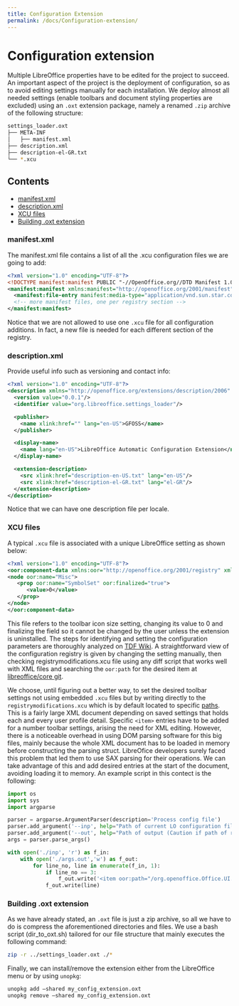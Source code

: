 ```yaml
---
title: Configuration Extension
permalink: /docs/Configuration-extension/
---
```


# Configuration extension
Multiple LibreOffice properties have to be edited for the project to succeed. An important aspect of the project is the deployment of configuration, so as to avoid editing settings manually for each installation. We deploy almost all needed settings (enable toolbars and document styling properties are excluded) using an `.oxt` extension package, namely a renamed `.zip` archive of the following structure:

```bash
settings_loader.oxt
├── META-INF
│   ├── manifest.xml
├── description.xml
├── description-el-GR.txt
└── *.xcu
```
## Contents
- [manifest.xml](#manifestxml)
- [description.xml](#descriptionxml)
- [XCU files](#xcu-files)
- [Building .oxt extension](#building-oxt-extension)

### manifest.xml
The manifest.xml file contains a list of all the .xcu configuration files we are going to add:
```xml
<?xml version="1.0" encoding="UTF-8"?>
<!DOCTYPE manifest:manifest PUBLIC "-//OpenOffice.org//DTD Manifest 1.0//EN" "Manifest.dtd">
<manifest:manifest xmlns:manifest="http://openoffice.org/2001/manifest">
  <manifest:file-entry manifest:media-type="application/vnd.sun.star.configuration-data" manifest:full-path="*.xcu"/>
  <!-- more manifest files, one per registry section -->
</manifest:manifest>
```
Notice that we are not allowed to use one `.xcu` file for all configuration additions. In fact, a new file is needed for each different section of the registry.

### description.xml
Provide useful info such as versioning and contact info:
```xml
<?xml version="1.0" encoding="UTF-8"?>
<description xmlns="http://openoffice.org/extensions/description/2006" xmlns:xlink="http://www.w3.org/1999/xlink" xmlns:lo="http://libreoffice.org/extensions/description/2011">
  <version value="0.0.1"/>
  <identifier value="org.libreoffice.settings_loader"/>

  <publisher>
    <name xlink:href="" lang="en-US">GFOSS</name>
  </publisher>

  <display-name>
    <name lang="en-US">LibreOffice Automatic Configuration Extension</name>
  </display-name>

  <extension-description>
    <src xlink:href="description-en-US.txt" lang="en-US"/>
    <src xlink:href="description-el-GR.txt" lang="el-GR"/>
  </extension-description>
</description>
```
Notice that we can have one description file per locale.

### XCU files
A typical `.xcu` file is associated with a unique LibreOffice setting as shown below:

```xml
<?xml version="1.0" encoding="UTF-8"?>
<oor:component-data xmlns:oor="http://openoffice.org/2001/registry" xmlns:xs="http://www.w3.org/2001/XMLSchema" oor:name="Common" oor:package="org.openoffice.Office">
<node oor:name="Misc">
   <prop oor:name="SymbolSet" oor:finalized="true">
      <value>0</value>
   </prop>
</node>
</oor:component-data>
```
This file refers to the toolbar icon size setting, changing its value to 0 and finalizing the field so it cannot be changed by the user unless the extension is uninstalled. The steps for identifying and setting the configuration parameters are thoroughly analyzed on [TDF Wiki](https://wiki.documentfoundation.org/images/b/b0/LibreOffice_config_extension_writing.pdf). A straightforward view of the configuration registry is given by changing the setting manually, then checking registrymodifications.xcu file using any diff script that works well with XML files and searching the `oor:path` for the desired item at [libreoffice/core git](https://cgit.freedesktop.org/libreoffice/core/tree/officecfg/registry/schema/org/openoffice).

We choose, until figuring out a better way, to set the desired toolbar settings not using embedded `.xcu` files but by writing directly to the `registrymodifications.xcu` which is by default located to specific [paths](https://wiki.documentfoundation.org/UserProfile). This is a fairly large XML document depending on saved settings that holds each and every user profile detail. Specific `<item>` entries have to be added for a number toolbar settings, arising the need for XML editing. However, there is a noticeable overhead in using DOM parsing software for this big files, mainly because the whole XML document has to be loaded in memory before constructing the parsing struct. 
LibreOfice developers surely faced this problem that led them to use SAX parsing for their operations. We can take advantage of this and add desired entries at the start of the document, avoiding loading it to memory. An example script in this contect is the following:

```Python
import os
import sys
import argparse

parser = argparse.ArgumentParser(description='Process config file')
parser.add_argument('--inp', help="Path of current LO configuration file (registrymodifications.xcu)", required=True)
parser.add_argument('--out', help="Path of output (Caution if path of registrymodifications.xcu it will be ovewritten)", required=True)
args = parser.parse_args()

with open('./inp', 'r') as f_in:
    with open('./args.out','w') as f_out:
        for line_no, line in enumerate(f_in, 1):
            if line_no == 3:
                f_out.write('<item oor:path="/org.openoffice.Office.UI.WriterWindowState/UIElements/States/org.openoffice.Office.UI.WindowState:WindowStateType['private:resource/toolbar/classificationbar']"><prop oor:name="ContextActive" oor:op="fuse"><value>true</value></prop></item>\n')
            f_out.write(line)
```   
### Building .oxt extension
As we have already stated, an `.oxt` file is just a zip archive, so all we have to do is compress the aforementioned directories and files. We use a bash script (dir_to_oxt.sh) tailored for our file structure that mainly executes the following command:
```bash
zip -r ../settings_loader.oxt ./*
``` 
Finally, we can install/remove the extension either from the LibreOffice menu or by using `unopkg`:
```bash
unopkg add –shared my_config_extension.oxt
unopkg remove –shared my_config_extension.oxt
```